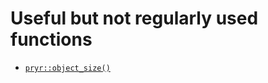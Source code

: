 # Useful but not regularly used functions

- [`pryr::object_size()`](http://adv-r.had.co.nz/memory.html)
